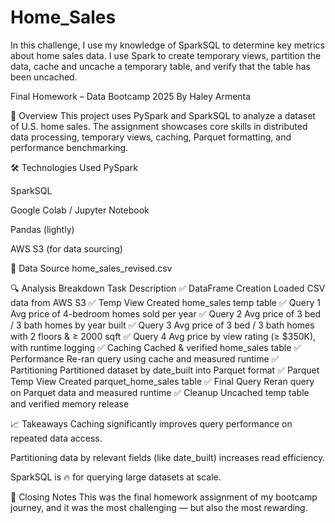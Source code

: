 # Home_Sales
In this challenge, I use my knowledge of SparkSQL to determine key metrics about home sales data. I use Spark to create temporary views, partition the data, cache and uncache a temporary table, and verify that the table has been uncached.

Final Homework – Data Bootcamp 2025
By Haley Armenta

📌 Overview
This project uses PySpark and SparkSQL to analyze a dataset of U.S. home sales. The assignment showcases core skills in distributed data processing, temporary views, caching, Parquet formatting, and performance benchmarking.

🛠️ Technologies Used
PySpark

SparkSQL

Google Colab / Jupyter Notebook

Pandas (lightly)

AWS S3 (for data sourcing)

📂 Data Source
home_sales_revised.csv

🔍 Analysis Breakdown
Task	Description
✅ DataFrame Creation	Loaded CSV data from AWS S3
✅ Temp View	Created home_sales temp table
✅ Query 1	Avg price of 4-bedroom homes sold per year
✅ Query 2	Avg price of 3 bed / 3 bath homes by year built
✅ Query 3	Avg price of 3 bed / 3 bath homes with 2 floors & ≥ 2000 sqft
✅ Query 4	Avg price by view rating (≥ $350K), with runtime logging
✅ Caching	Cached & verified home_sales table
✅ Performance	Re-ran query using cache and measured runtime
✅ Partitioning	Partitioned dataset by date_built into Parquet format
✅ Parquet Temp View	Created parquet_home_sales table
✅ Final Query	Reran query on Parquet data and measured runtime
✅ Cleanup	Uncached temp table and verified memory release

📈 Takeaways
Caching significantly improves query performance on repeated data access.

Partitioning data by relevant fields (like date_built) increases read efficiency.

SparkSQL is 🔥 for querying large datasets at scale.

🎉 Closing Notes
This was the final homework assignment of my bootcamp journey, and it was the most challenging — but also the most rewarding.

